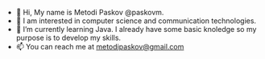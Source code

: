 - 👋 Hi, My name is Metodi Paskov @paskovm.
- 👀 I am interested in computer science and communication technologies.
- 🌱 I’m currently learning Java. I already have some basic knoledge so my purpose is to develop my skills.
- 📫 You can reach me at metodipaskov@gmail.com
